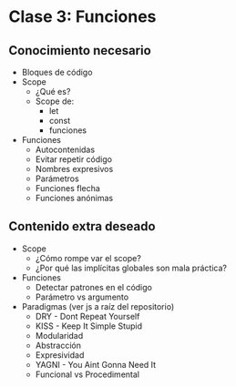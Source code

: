 # Clase 3: Funciones

## Conocimiento necesario

* Bloques de código
* Scope
  * ¿Qué es?
  * Scope de:
    * let
    * const
    * funciones
* Funciones
  * Autocontenidas
  * Evitar repetir código
  * Nombres expresivos
  * Parámetros
  * Funciones flecha
  * Funciones anónimas

## Contenido extra deseado

* Scope
  * ¿Cómo rompe var el scope?
  * ¿Por qué las implícitas globales son mala práctica?
* Funciones
  * Detectar patrones en el código
  * Parámetro vs argumento
* Paradigmas (ver js a raíz del repositorio)
  * DRY - Dont Repeat Yourself
  * KISS - Keep It Simple Stupid
  * Modularidad
  * Abstracción
  * Expresividad
  * YAGNI - You Aint Gonna Need It
  * Funcional vs Procedimental

